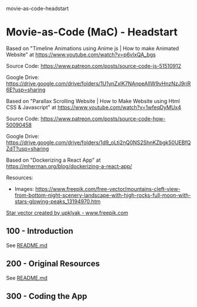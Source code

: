 movie-as-code-headstart
# Movie-as-Code (MaC) - Headstart

Based on "Timeline Animations using Anime js | How to make Animated Website" at https://www.youtube.com/watch?v=p6vIxQA_bgs

Source Code: https://www.patreon.com/posts/source-code-js-51510912

Google Drive: https://drive.google.com/drive/folders/1U1ynZxlK7NAnpeAIlW9vHnzNzJ9riR6E?usp=sharing

Based on "Parallax Scrolling Website | How to Make Website using Html CSS & Javascript" at https://www.youtube.com/watch?v=1wfeqDyMUx4

Source Code: https://www.patreon.com/posts/source-code-how-50090458

Google Drive: https://drive.google.com/drive/folders/1d9_oLti2nQ0NS2ShnKZbgk50UEBfQZdT?usp=sharing

Based on "Dockerizing a React App" at https://mherman.org/blog/dockerizing-a-react-app/

Resources:

- Images: https://www.freepik.com/free-vector/mountains-cleft-view-from-bottom-night-scenery-landscape-with-high-rocks-full-moon-with-stars-glowing-peaks_13194970.htm

<a href='https://www.freepik.com/vectors/star'>Star vector created by upklyak - www.freepik.com</a>

## 100 - Introduction

See [README.md](./100/README.md)

## 200 - Original Resources

See [README.md](./200/README.md)

## 300 - Coding the App

